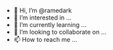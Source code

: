 - 👋 Hi, I’m @ramedark
- 👀 I’m interested in ...
- 🌱 I’m currently learning ...
- 💞️ I’m looking to collaborate on ...
- 📫 How to reach me ...

<!---
ramedark/ramedark is a ✨ special ✨ repository because its `README.md` (this file) appears on your GitHub profile.
You can click the Preview link to take a look at your changes.
--->
